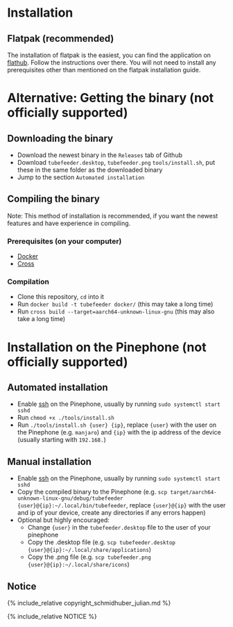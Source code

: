 # Installation

## Flatpak (recommended)

The installation of flatpak is the easiest, you can find the application on [flathub](https://flathub.org/apps/details/de.schmidhuberj.tubefeeder). Follow the instructions over there. You will not need to install any prerequisites other than mentioned on the flatpak installation guide.

# Alternative: Getting the binary (not officially supported)

## Downloading the binary

* Download the newest binary in the `Releases` tab of Github
* Download `tubefeeder.desktop`, `tubefeeder.png` `tools/install.sh`, put these in the same folder as the downloaded binary
* Jump to the section `Automated installation`

## Compiling the binary
Note: This method of installation is recommended, if you want the newest features and have experience in compiling.

### Prerequisites (on your computer)
* [Docker](https://www.docker.com/)
* [Cross](https://github.com/rust-embedded/cross)

### Compilation
* Clone this repository, `cd` into it
* Run `docker build -t tubefeeder docker/` (this may take a long time)
* Run `cross build --target=aarch64-unknown-linux-gnu` (this may also take a long time)

# Installation on the Pinephone (not officially supported)

## Automated installation
* Enable [ssh](https://www.ssh.com/ssh/) on the Pinephone, usually by running `sudo systemctl start sshd`
* Run `chmod +x ./tools/install.sh`
* Run `./tools/install.sh {user} {ip}`, replace `{user}` with the user on the Pinephone (e.g. `manjaro`) and `{ip}` with the ip address of the device (usually starting with `192.168.`)

## Manual installation
* Enable [ssh](https://www.ssh.com/ssh/) on the Pinephone, usually by running `sudo systemctl start sshd`
* Copy the compiled binary to the Pinephone (e.g. `scp target/aarch64-unknown-linux-gnu/debug/tubefeeder {user}@{ip}:~/.local/bin/tubefeeder`, replace `{user}@{ip}` with the user and ip of your device, create any directories if any errors happen)
* Optional but highly encouraged:
    * Change `{user}` in the `tubefeeder.desktop` file to the user of your pinephone 
    * Copy the .desktop file (e.g. `scp tubefeeder.desktop {user}@{ip}:~/.local/share/applications`)
    * Copy the .png file (e.g. `scp tubefeeder.png {user}@{ip}:~/.local/share/icons`)

## Notice

{% include_relative copyright_schmidhuber_julian.md %}

{% include_relative NOTICE %}
